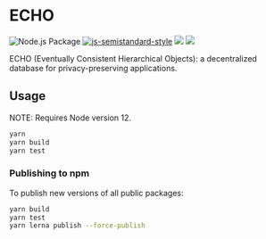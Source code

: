 # ECHO

![Node.js Package](https://github.com/dxos/echo/workflows/Node.js%20Package/badge.svg?branch=master)
[![js-semistandard-style](https://img.shields.io/badge/code%20style-semistandard-brightgreen.svg?style=flat-square)](https://github.com/standard/semistandard)
![](https://img.shields.io/badge/npm-%3E%3D3.0.0-orange.svg?style=flat-square)
![](https://img.shields.io/badge/Node.js-%3E%3D8.0.0-orange.svg?style=flat-square)

ECHO (Eventually Consistent Hierarchical Objects): a decentralized database for privacy-preserving applications.


## Usage

NOTE: Requires Node version 12.

```bash
yarn
yarn build
yarn test
```

### Publishing to npm

To publish new versions of all public packages:

```bash
yarn build
yarn test
yarn lerna publish --force-publish
```
